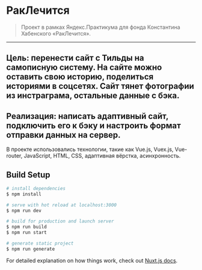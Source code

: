 # РакЛечится

> Проект в рамках Яндекс.Практикума для фонда Константина Хабенского «РакЛечится». 
---
Цель: перенести сайт с Тильды на самописную систему. На сайте можно оставить свою историю, поделиться историями в соцсетях. Сайт тянет фотографии из инстраграма, остальные данные с бэка. 
---
Реализация: написать адаптивный сайт, подключить его к бэку и настроить формат отправки данных на сервер.
---
В проекте использовались технологии, такие как Vue.js, Vuex.js, Vue-router, JavaScript, HTML, CSS, адаптивная вёрстка, асинхронность.

## Build Setup

```bash
# install dependencies
$ npm install

# serve with hot reload at localhost:3000
$ npm run dev

# build for production and launch server
$ npm run build
$ npm run start

# generate static project
$ npm run generate
```

For detailed explanation on how things work, check out [Nuxt.js docs](https://nuxtjs.org).
